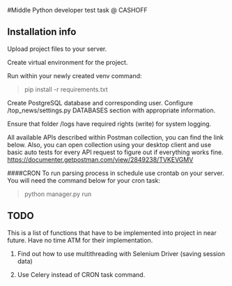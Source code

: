 #Middle Python developer test task @ CASHOFF

## Installation info
Upload project files to your server.

Create virtual environment for the project.

Run within your newly created venv command:
>pip install -r requirements.txt

Create PostgreSQL database and corresponding user. Configure /top_news/settings.py DATABASES section with appropriate information. 

Ensure that folder /logs have required rights (write) for system logging.

All available APIs described within Postman collection, you can find the link below. Also, you can open collection using your desktop client and use basic auto tests for every API request to figure out if everything works fine.
https://documenter.getpostman.com/view/2849238/TVKEVGMV

####CRON
To run parsing process in schedule use crontab on your server. You will need the command below for your cron task:
>python manager.py run

## TODO
This is a list of functions that have to be implemented into project in near future. Have no time ATM for their implementation.

1. Find out how to use multithreading with Selenium Driver (saving session data)

2. Use Celery instead of CRON task command. 

